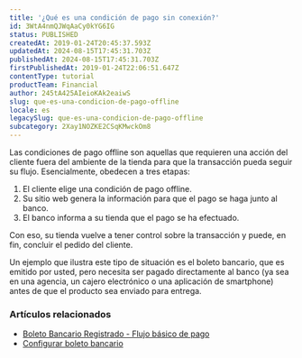 ```yaml
---
title: '¿Qué es una condición de pago sin conexión?'
id: 3WtA4nmQJWqAaCy0kYG6IG
status: PUBLISHED
createdAt: 2019-01-24T20:45:37.593Z
updatedAt: 2024-08-15T17:45:31.703Z
publishedAt: 2024-08-15T17:45:31.703Z
firstPublishedAt: 2019-01-24T22:06:51.647Z
contentType: tutorial
productTeam: Financial
author: 245tA425AIeioKAk2eaiwS
slug: que-es-una-condicion-de-pago-offline
locale: es
legacySlug: que-es-una-condicion-de-pago-offline
subcategory: 2Xay1NOZKE2CSqKMwckOm8
---
```


Las condiciones de pago offline son aquellas que requieren una acción del cliente fuera del ambiente de la tienda para que la transacción pueda seguir su flujo. Esencialmente, obedecen a tres etapas:

1. El cliente elige una condición de pago offline.
2. Su sitio web genera la información para que el pago se haga junto al banco.
3. El banco informa a su tienda que el pago se ha efectuado.

Con eso, su tienda vuelve a tener control sobre la transacción y puede, en fin, concluir el pedido del cliente.

Un ejemplo que ilustra este tipo de situación es el boleto bancario, que es emitido por usted, pero necesita ser pagado directamente al banco (ya sea en una agencia, un cajero electrónico o una aplicación de smartphone) antes de que el producto sea enviado para entrega.

### Artículos relacionados
- [Boleto Bancario Registrado - Flujo básico de pago](https://help.vtex.com/es/tutorial/boleto-bancario-registrado-flujo--1WlPkeueWQiykUwW8mcM4S)
- [Configurar boleto bancario](https://help.vtex.com/es/tutorial/como-configurar-boleto-bancario--tutorials_447)
